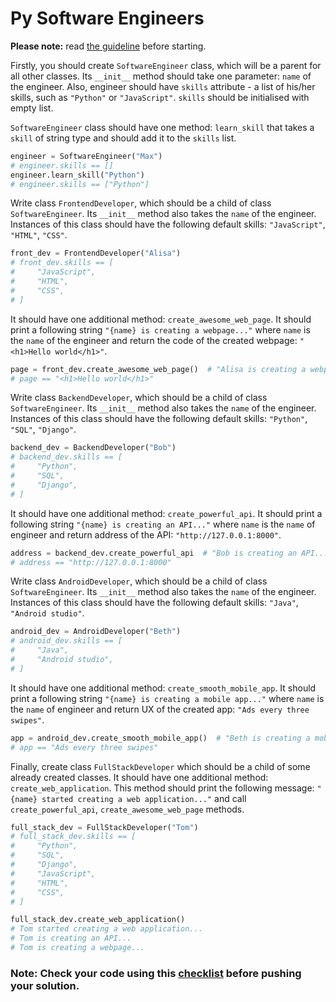 # Py Software Engineers

**Please note:** read [the guideline](https://github.com/mate-academy/py-task-guideline/blob/main/README.md)
before starting.

Firstly, you should create `SoftwareEngineer` class, 
which will be a parent for all other classes. 
Its `__init__` method should take one parameter: `name` of the 
engineer. Also, engineer should have `skills` attribute - 
a list of his/her skills, such as `"Python"` or `"JavaScript"`.
`skills` should be initialised with empty list.

`SoftwareEngineer` class should have one method: `learn_skill` that 
takes a `skill` of string type and should add it to the `skills` list.

```python
engineer = SoftwareEngineer("Max")
# engineer.skills == [] 
engineer.learn_skill("Python")
# engineer.skills == ["Python"] 
```

Write class `FrontendDeveloper`, 
which should be a child of class `SoftwareEngineer`. 
Its `__init__` method also takes the `name` of the engineer. 
Instances of this class should have the following default skills:
`"JavaScript"`, `"HTML"`, `"CSS"`.

```python
front_dev = FrontendDeveloper("Alisa")
# front_dev.skills == [
#     "JavaScript",
#     "HTML",
#     "CSS",
# ]
```

It should have one additional method: `create_awesome_web_page`.
It should print a following string `"{name} is creating a webpage..."`
where `name` is the `name` of the engineer 
and return the code of the created webpage: `"<h1>Hello world</h1>"`.

```python
page = front_dev.create_awesome_web_page()  # "Alisa is creating a webpage..."
# page == "<h1>Hello world</h1>"
```

Write class `BackendDeveloper`, 
which should be a child of class `SoftwareEngineer`. 
Its `__init__` method also takes the `name` of the engineer. 
Instances of this class should have the following default skills:
`"Python"`, `"SQL"`, `"Django"`.

```python
backend_dev = BackendDeveloper("Bob")
# backend_dev.skills == [
#     "Python",
#     "SQL",
#     "Django",
# ]
```

It should have one additional method: `create_powerful_api`.
It should print a following string `"{name} is creating an API..."`
where `name` is the `name` of engineer and return address of the API: `"http://127.0.0.1:8000"`.

```python
address = backend_dev.create_powerful_api  # "Bob is creating an API..."
# address == "http://127.0.0.1:8000"
```

Write class `AndroidDeveloper`, 
which should be a child of class `SoftwareEngineer`. 
Its `__init__` method also takes the `name` of the engineer. 
Instances of this class should have the following default skills:
`"Java"`, `"Android studio"`.

```python
android_dev = AndroidDeveloper("Beth")
# android_dev.skills == [
#     "Java", 
#     "Android studio",
# ]
```

It should have one additional method: `create_smooth_mobile_app`.
It should print a following string `"{name} is creating a mobile app..."`
where `name` is the `name` of engineer and return UX of the created app: `"Ads every three swipes"`.

```python
app = android_dev.create_smooth_mobile_app()  # "Beth is creating a mobile app..."
# app == "Ads every three swipes"
```

Finally, create class `FullStackDeveloper` which should be a child of some already created classes.
It should have one additional method: `create_web_application`.
This method should print the following message: `"{name} started creating a web application..."`
and call `create_powerful_api`, `create_awesome_web_page` methods.

```python
full_stack_dev = FullStackDeveloper("Tom")
# full_stack_dev.skills == [
#     "Python",
#     "SQL",
#     "Django",
#     "JavaScript",
#     "HTML",
#     "CSS",
# ]

full_stack_dev.create_web_application()
# Tom started creating a web application...
# Tom is creating an API...
# Tom is creating a webpage...
```

### Note: Check your code using this [checklist](checklist.md) before pushing your solution.
